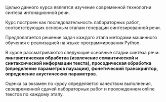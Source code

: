 ﻿Целью данного курса является изучение современной технологии синтеза интонационной речи.

Курс построен как последовательность лабораторных работ, соответствующих основным этапам генерации синтезированной речи.

Предполагается решение задач каждого этапа методами машинного обучения с реализацией на языке программирования Python.

В курсе рассматриваются следующие основные стадии синтеза речи: **лингвистическая обработка (извлечение семантической и синтаксической информации текста), просодическая обработка (определение параметров паузации), фонетический транскриптор, определение акустических параметров**.

Оценка за экзамен по курсу определяется качеством выполнения, своевременной сдачей лабораторных работ и прохождением online текстов по каждому этапу.
